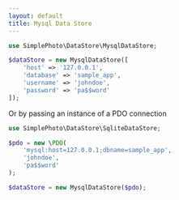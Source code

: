 ```yaml
---
layout: default
title: Mysql Data Store
---
```


```php
use SimplePhoto\DataStore\MysqlDataStore;

$dataStore = new MysqlDataStore([
    'host' => '127.0.0.1',
    'database' => 'sample_app',
    'username' => 'johndoe',
    'password' => 'pa$$word'
]);

```

Or by passing an instance of a PDO connection

```php
use SimplePhoto\DataStore\SqliteDataStore;

$pdo = new \PDO(
    'mysql:host=127.0.0.1;dbname=sample_app',
    'johndoe',
    'pa$$word'
);

$dataStore = new MysqlDataStore($pdo);
```
